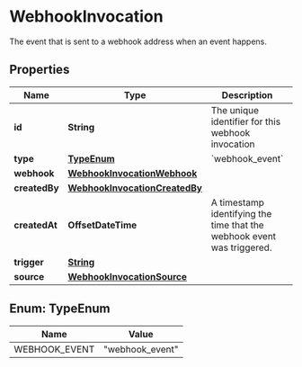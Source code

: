 

# WebhookInvocation

The event that is sent to a webhook address when an event happens.

## Properties

| Name | Type | Description | Notes |
|------------ | ------------- | ------------- | -------------|
|**id** | **String** | The unique identifier for this webhook invocation |  [optional] |
|**type** | [**TypeEnum**](#TypeEnum) | &#x60;webhook_event&#x60; |  [optional] |
|**webhook** | [**WebhookInvocationWebhook**](WebhookInvocationWebhook.md) |  |  [optional] |
|**createdBy** | [**WebhookInvocationCreatedBy**](WebhookInvocationCreatedBy.md) |  |  [optional] |
|**createdAt** | **OffsetDateTime** | A timestamp identifying the time that the webhook event was triggered. |  [optional] |
|**trigger** | [**String**](String.md) |  |  [optional] |
|**source** | [**WebhookInvocationSource**](WebhookInvocationSource.md) |  |  [optional] |



## Enum: TypeEnum

| Name | Value |
|---- | -----|
| WEBHOOK_EVENT | &quot;webhook_event&quot; |



